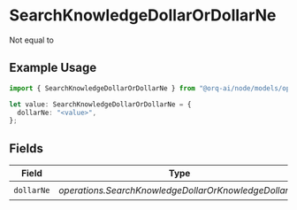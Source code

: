 # SearchKnowledgeDollarOrDollarNe

Not equal to

## Example Usage

```typescript
import { SearchKnowledgeDollarOrDollarNe } from "@orq-ai/node/models/operations";

let value: SearchKnowledgeDollarOrDollarNe = {
  dollarNe: "<value>",
};
```

## Fields

| Field                                                 | Type                                                  | Required                                              | Description                                           |
| ----------------------------------------------------- | ----------------------------------------------------- | ----------------------------------------------------- | ----------------------------------------------------- |
| `dollarNe`                                            | *operations.SearchKnowledgeDollarOrKnowledgeDollarNe* | :heavy_check_mark:                                    | N/A                                                   |